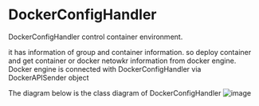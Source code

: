 # DockerConfigHandler

DockerConfigHandler control container environment.

it has information of group and container information. so deploy container and get container or docker netowkr information from docker engine.
Docker engine is connected with DockerConfigHandler via DockerAPISender object

The diagram below is the class diagram of DockerConfigHandler
![image](https://github.com/parkjumsun/Containership-sub2-switchConfigHandler/assets/126436201/466ad384-f6be-435c-8d5a-384ecf08ec4b)

